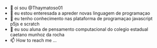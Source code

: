 - 👋 oi sou @Thaymatoso01
- 👀 eu estou enteresada a apreder novas linguagem de programaçao  
- 🌱 eu tenho conhecimento nas plataforma de programaçao javascript p5js e scratch 
- 💞️ eu sou aluna de pensamento computacional do colegio estadual caetano munhoz da rocha 
- 📫 How to reach me ...

<!---
Thaymatoso01/Thaymatoso01 is a ✨ special ✨ repository because its `README.md` (this file) appears on your GitHub profile.
You can click the Preview link to take a look at your changes.
--->
